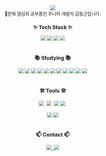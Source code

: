<div align="center">
  <img src="https://github.com/Onesoonduck/Onesoonduck/assets/155965974/55033b24-4f35-48ac-99a0-d2c8f86a2e50" />
</div>

<div align="center">
  👋현재 열심히 공부중인 주니어 개발자 김동근입니다.
</div>

<h3 align="center">✨ Tech Stack ✨</h3>
<div align="center">
  <img src="https://img.shields.io/badge/java-007396.svg?style=for-the-badge&logo=openjdk&logoColor=white" />
  <img src="https://img.shields.io/badge/springboot-6DB33F.svg?style=for-the-badge&logo=springboot&logoColor=white" />
  <img src="https://img.shields.io/badge/mysql-4479A1.svg?style=for-the-badge&logo=mysql&logoColor=white" />
  <img src="https://img.shields.io/badge/querydsl-0178B8.svg?style=for-the-badge&logo=QueryDSL&logoColor=white" />
</div>

<br>

<h3 align="center">📚 Studying 📚</h3>
<div align="center">
  <img src="https://img.shields.io/badge/security-6DB33F.svg?style=for-the-badge&logo=Spring%20Security&logoColor=white" />
  <img src="https://img.shields.io/badge/jwt-000000.svg?style=for-the-badge&logo=JSON%20web%20tokens&logoColor=white" />
  <img src="https://img.shields.io/badge/thymeleaf-005F0F.svg?style=for-the-badge&logo=Thymeleaf&logoColor=white" />
  <img src="https://img.shields.io/badge/aws-232F3E.svg?style=for-the-badge&logo=Amazon%20AWS&logoColor=white" />
  <img src="https://img.shields.io/badge/react-20232a.svg?style=for-the-badge&logo=react&logoColor=61DAFB" />
  <img src="https://img.shields.io/badge/docker-2496ED.svg?style=for-the-badge&logo=docker&logoColor=white" />
  <img src="https://img.shields.io/badge/mssql-CC2927.svg?style=for-the-badge&logo=microsoft%20sql%20server&logoColor=white" />
  <img src="https://img.shields.io/badge/python-3670A0.svg?style=for-the-badge&logo=python&logoColor=ffdd54" />
  <img src="https://img.shields.io/badge/numpy-013243.svg?style=for-the-badge&logo=numpy&logoColor=white" />
  <img src="https://img.shields.io/badge/pandas-150458.svg?style=for-the-badge&logo=pandas&logoColor=white" />
  <img src="https://img.shields.io/badge/jira-0A0FFF.svg?style=for-the-badge&logo=jira&logoColor=white" />
</div>

<br>

<h3 align="center">🛠 Tools 🛠</h3>
<div align="center">
  <img src="https://img.shields.io/badge/git-F05033.svg?style=for-the-badge&logo=git&logoColor=white" />&nbsp
  <img src="https://img.shields.io/badge/github-181717.svg?style=for-the-badge&logo=github&logoColor=white" />&nbsp
  <img src="https://img.shields.io/badge/gitlab-FCA121.svg?style=for-the-badge&logo=gitlab&logoColor=white" />
  <img src="https://img.shields.io/badge/Notion-F3F3F3.svg?style=for-the-badge&logo=notion&logoColor=black" />&nbsp
</div>

<br>

<div align="center">
  <img src="https://img.shields.io/badge/intellij%20idea-000000.svg?style=for-the-badge&logo=intellij%20idea&logoColor=white" />
  <img src="https://img.shields.io/badge/postman-FF6C37.svg?style=for-the-badge&logo=postman&logoColor=white" />
</div>

<br>

<h3 align="center">📫 Contact 📫</h3>
<div align="center">
  <a href="https://www.notion.so/7032b6c5317f4002a4acdb1a9ea51fed">
    <img src="https://img.shields.io/badge/Notion-F3F3F3.svg?style=for-the-badge&logo=notion&logoColor=black" />&nbsp
  </a>
  <a href="mailto:soonduck3729@gmail.com">
    <img src="https://img.shields.io/badge/soonduck3729@gmail.com-D14836?style=for-the-badge&logo=gmail&logoColor=white" />
  </a>
</div>



<!--
**Onesoonduck/Onesoonduck** is a ✨ _special_ ✨ repository because its `README.md` (this file) appears on your GitHub profile.

Here are some ideas to get you started:

- 🔭 I’m currently working on ...
- 🌱 I’m currently learning ...
- 👯 I’m looking to collaborate on ...
- 🤔 I’m looking for help with ...
- 💬 Ask me about ...
- 📫 How to reach me: ...
- 😄 Pronouns: ...
- ⚡ Fun fact: ...
-->
